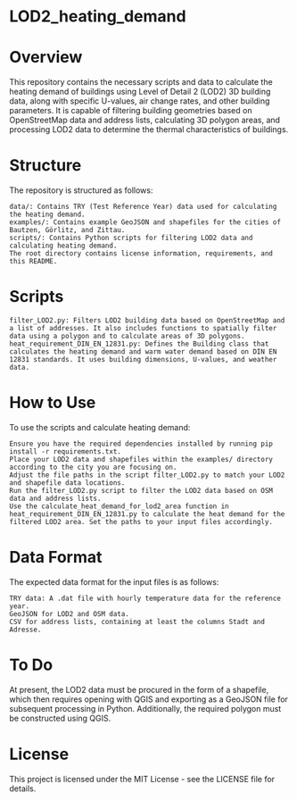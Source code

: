 # LOD2_heating_demand
# Overview

This repository contains the necessary scripts and data to calculate the heating demand of buildings using Level of Detail 2 (LOD2) 3D building data, along with specific U-values, air change rates, and other building parameters. It is capable of filtering building geometries based on OpenStreetMap data and address lists, calculating 3D polygon areas, and processing LOD2 data to determine the thermal characteristics of buildings.

# Structure

The repository is structured as follows:

    data/: Contains TRY (Test Reference Year) data used for calculating the heating demand.
    examples/: Contains example GeoJSON and shapefiles for the cities of Bautzen, Görlitz, and Zittau.
    scripts/: Contains Python scripts for filtering LOD2 data and calculating heating demand.
    The root directory contains license information, requirements, and this README.

# Scripts

    filter_LOD2.py: Filters LOD2 building data based on OpenStreetMap and a list of addresses. It also includes functions to spatially filter data using a polygon and to calculate areas of 3D polygons.
    heat_requirement_DIN_EN_12831.py: Defines the Building class that calculates the heating demand and warm water demand based on DIN EN 12831 standards. It uses building dimensions, U-values, and weather data.

# How to Use

To use the scripts and calculate heating demand:

    Ensure you have the required dependencies installed by running pip install -r requirements.txt.
    Place your LOD2 data and shapefiles within the examples/ directory according to the city you are focusing on.
    Adjust the file paths in the script filter_LOD2.py to match your LOD2 and shapefile data locations.
    Run the filter_LOD2.py script to filter the LOD2 data based on OSM data and address lists.
    Use the calculate_heat_demand_for_lod2_area function in heat_requirement_DIN_EN_12831.py to calculate the heat demand for the filtered LOD2 area. Set the paths to your input files accordingly.

# Data Format

The expected data format for the input files is as follows:

    TRY data: A .dat file with hourly temperature data for the reference year.
    GeoJSON for LOD2 and OSM data.
    CSV for address lists, containing at least the columns Stadt and Adresse.

# To Do

At present, the LOD2 data must be procured in the form of a shapefile, which then requires opening with QGIS and exporting as a GeoJSON file for subsequent processing in Python. Additionally, the required polygon must be constructed using QGIS.

# License

This project is licensed under the MIT License - see the LICENSE file for details.
